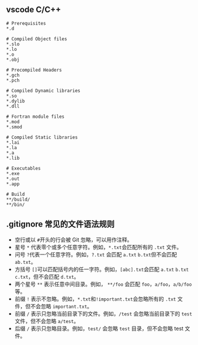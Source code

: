 ## vscode C/C++

```shell
# Prerequisites
*.d

# Compiled Object files
*.slo
*.lo
*.o
*.obj

# Precompiled Headers
*.gch
*.pch

# Compiled Dynamic libraries
*.so
*.dylib
*.dll

# Fortran module files
*.mod
*.smod

# Compiled Static libraries
*.lai
*.la
*.a
*.lib

# Executables
*.exe
*.out
*.app

# Build
**/build/
**/bin/
```

## .gitignore 常见的文件语法规则

- 空行或以 `#`开头的行会被 Git 忽略，可以用作注释。
- 星号 `*` 代表零个或多个任意字符。例如，`*.txt`会匹配所有的 `.txt` 文件。
- 问号 `?`代表一个任意字符。例如，`?.txt` 会匹配 `a.txt` `b.txt`但不会匹配 `ab.txt`。
- 方括号 `[]`可以匹配括号内的任一字符。例如，`[abc].txt`会匹配 `a.txt` `b.txt` `c.txt`，但不会匹配 `d.txt`。
- 两个星号 `**`  表示任意中间目录。例如， `**/foo` 会匹配 `foo`，`a/foo`，`a/b/foo`等。
- 前缀 `!` 表示不忽略。例如，`*.txt`和`!important.txt`会忽略所有的 `.txt` 文件，但不会忽略 `important.txt`。
- 前缀 `/` 表示只忽略当前目录下的文件。例如，`/test` 会忽略当前目录下的 `test` 文件，但不会忽略 `a/test`。
- 后缀 `/` 表示只忽略目录。例如，`test/` 会忽略 `test` 目录，但不会忽略 test 文件。
